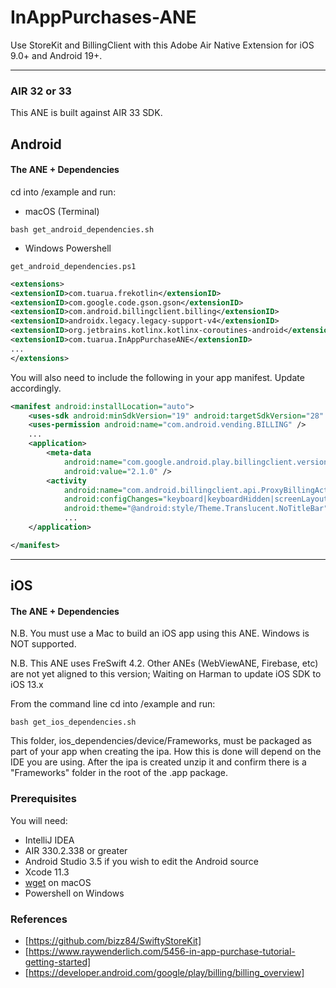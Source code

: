 # InAppPurchases-ANE

Use StoreKit and BillingClient with this Adobe Air Native Extension for iOS 9.0+ and Android 19+.    

-------------

### AIR 32 or 33
This ANE is built against AIR 33 SDK. 

## Android

#### The ANE + Dependencies

cd into /example and run:
- macOS (Terminal)
```shell
bash get_android_dependencies.sh
```
- Windows Powershell
```shell
get_android_dependencies.ps1
```

```xml
<extensions>
<extensionID>com.tuarua.frekotlin</extensionID>
<extensionID>com.google.code.gson.gson</extensionID>
<extensionID>com.android.billingclient.billing</extensionID>
<extensionID>androidx.legacy.legacy-support-v4</extensionID>
<extensionID>org.jetbrains.kotlinx.kotlinx-coroutines-android</extensionID>
<extensionID>com.tuarua.InAppPurchaseANE</extensionID>
...
</extensions>
```

You will also need to include the following in your app manifest. Update accordingly.

```xml
<manifest android:installLocation="auto">
    <uses-sdk android:minSdkVersion="19" android:targetSdkVersion="28" />
    <uses-permission android:name="com.android.vending.BILLING" />
    ...
    <application>
        <meta-data
            android:name="com.google.android.play.billingclient.version"
            android:value="2.1.0" />
        <activity
            android:name="com.android.billingclient.api.ProxyBillingActivity"
            android:configChanges="keyboard|keyboardHidden|screenLayout|screenSize|orientation"
            android:theme="@android:style/Theme.Translucent.NoTitleBar" />
            ...
    </application>

</manifest>
```

-------------

## iOS

#### The ANE + Dependencies

N.B. You must use a Mac to build an iOS app using this ANE. Windows is NOT supported.

N.B. This ANE uses FreSwift 4.2. Other ANEs (WebViewANE, Firebase, etc) are not yet aligned to this version; Waiting on Harman to update iOS SDK to iOS 13.x

From the command line cd into /example and run:

```shell
bash get_ios_dependencies.sh
```

This folder, ios_dependencies/device/Frameworks, must be packaged as part of your app when creating the ipa. How this is done will depend on the IDE you are using.
After the ipa is created unzip it and confirm there is a "Frameworks" folder in the root of the .app package.   


### Prerequisites

You will need:

- IntelliJ IDEA
- AIR 330.2.338 or greater
- Android Studio 3.5 if you wish to edit the Android source
- Xcode 11.3
- [wget](http://rudix.org/packages/wget.html) on macOS
- Powershell on Windows

### References
* [https://github.com/bizz84/SwiftyStoreKit]
* [https://www.raywenderlich.com/5456-in-app-purchase-tutorial-getting-started]
* [https://developer.android.com/google/play/billing/billing_overview]
